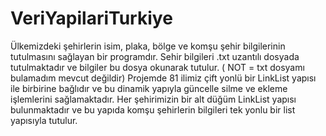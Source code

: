 # VeriYapilariTurkiye
Ülkemizdeki şehirlerin isim, plaka, bölge ve komşu şehir bilgilerinin tutulmasını sağlayan bir programdır.
Sehir bilgileri .txt uzantılı dosyada tutulmaktadır ve bilgiler bu dosya okunarak tutulur. ( NOT = txt dosyamı bulamadım mevcut değildir)
Projemde 81 ilimiz çift yonlü bir LinkList yapısı ile birbirine bağlıdır ve bu dinamik yapıyla güncelle silme ve ekleme işlemlerini sağlamaktadır.
Her şehirimizin bir alt düğüm LinkList yapısı bulunmaktadır ve bu yapıda komşu şehirlerin bilgileri tek yonlu bir list yapısıyla tutulur.
